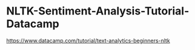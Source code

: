 # NLTK-Sentiment-Analysis-Tutorial-Datacamp

https://www.datacamp.com/tutorial/text-analytics-beginners-nltk
